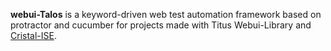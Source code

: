 **webui-Talos** is a keyword-driven web test automation framework based on protractor and cucumber for projects made with Titus Webui-Library and [Cristal-ISE](https://github.com/cristal-ise/cristal-ise). 
